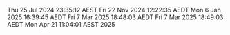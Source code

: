 Thu 25 Jul 2024 23:35:12 AEST
Fri 22 Nov 2024 12:22:35 AEDT
Mon  6 Jan 2025 16:39:45 AEDT
Fri  7 Mar 2025 18:48:03 AEDT
Fri  7 Mar 2025 18:49:03 AEDT
Mon Apr 21 11:04:01 AEST 2025
